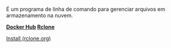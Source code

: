 É um programa de linha de comando para gerenciar arquivos em armazenamento na nuvem.

**[Docker Hub](https://hub.docker.com/r/rclone/rclone) [Rclone](https://rclone.org)**

[Install (rclone.org)](https://rclone.org/install/)
